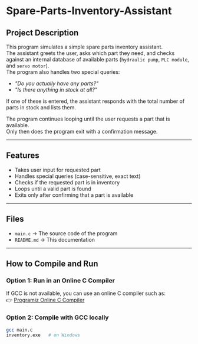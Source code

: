 # Spare-Parts-Inventory-Assistant


## Project Description
This program simulates a simple spare parts inventory assistant.  
The assistant greets the user, asks which part they need, and checks against an internal database of available parts (`hydraulic pump`, `PLC module`, and `servo motor`).  
The program also handles two special queries:
- *"Do you actually have any parts?"*  
- *"Is there anything in stock at all?"*  

If one of these is entered, the assistant responds with the total number of parts in stock and lists them.  

The program continues looping until the user requests a part that is available.  
Only then does the program exit with a confirmation message.

---

## Features
- Takes user input for requested part  
- Handles special queries (case-sensitive, exact text)  
- Checks if the requested part is in inventory  
- Loops until a valid part is found  
- Exits only after confirming that a part is available  

---

## Files
- `main.c` → The source code of the program  
- `README.md` → This documentation  

---

## How to Compile and Run

### Option 1: Run in an Online C Compiler
If GCC is not available, you can use an online C compiler such as:  
👉 [Programiz Online C Compiler](https://www.programiz.com/c-programming/online-compiler/)  

### Option 2: Compile with GCC locally
```bash
gcc main.c 
inventory.exe   # on Windows
